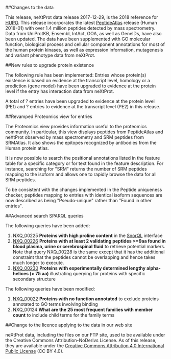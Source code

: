 ##Changes to the data

This release, neXtProt data release 2017-12-29, is the 2018 reference for [HUPO](https://www.hupo.org/). This release incorporates the latest [PeptideAtlas](http://www.peptideatlas.org/) release (Human 2018-01) with over 1.4 million peptides detected by mass spectrometry. Data from UniProtKB, Ensembl, IntAct, GOA, as well as GeneIDs, have also been updated. The data have been supplemented with GO molecular function, biological process and cellular component annotations for most of the human protein kinases, as well as expression information, mutagenesis and variant phenotype data from neXtProt.

##New rules to upgrade protein existence

The following rule has been implemented: Entries whose protein(s) existence is based on evidence at the transcript level, homology or a prediction (gene model) have been upgraded to evidence at the protein level if the entry has interaction data from neXtProt.

A total of ? entries have been upgraded to evidence at the protein level (PE1) and ? entries to evidence at the transcript level (PE2) in this release.

##Revamped Proteomics view for entries

The Proteomics view provides information useful to the proteomics community. In particular, this view displays peptides from PeptideAtlas and neXtProt observed by mass spectrometry and SRM peptides from SRMAtlas. It also shows the epitopes recognized by antibodies from the Human protein atlas.

It is now possible to search the positional annotations listed in the feature table for a specific category or for text found in the feature description. For instance, searching for "SRM" returns the number of SRM peptides mapping to the isoform and allows one to rapidly browse the data for all SRM peptides.

To be consistent with the changes implemented in the Peptide uniqueness checker, peptides mapping to entries with identical isoform sequences are now described as being "Pseudo-unique" rather than "Found in other entries".

##Advanced search SPARQL queries

The following queries have been added: 

1. NXQ_00225 **Proteins with high proline content** in the [SnorQL](https://snorql.nextprot.org/) interface
2. [NXQ_00226](../proteins/search?mode=advanced&queryId=NXQ_00226) **Proteins with at least 2 validating peptides >=9aa found in blood plasma, urine or cerebrospinal fluid** to retrieve potential markers. Note that query NXQ_00228 is the same except that it has the additional constraint that the peptides cannot be overlapping and hence takes much longer to execute.
3. [NXQ_00230](../proteins/search?mode=advanced&queryId=NXQ_00230) **Proteins with experimentally determined lengthy alpha-helices (> 75 aa)** illustrating querying for proteins with specific secondary structure

The following queries have been modified:

1. [NXQ_00022](../proteins/search?mode=advanced&queryId=NXQ_00022) **Proteins with no function annotated**  to exclude proteins annotated to GO terms involving binding
2. NXQ_00124 **What are the 25 most frequent families with member count** to include child terms for the family terms

##Change to the licence applying to the data in our web site

neXtProt data, including the files on our FTP site, used to be available under the Creative Commons Attribution-NoDerivs 
License. As of this release, they are available under the [Creative Commons Attribution 4.0
International Public License](https://creativecommons.org/licenses/by/4.0/) (CC BY 4.0). 
